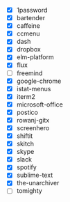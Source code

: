   - [x] 1password
  - [x] bartender
  - [x] caffeine
  - [x] ccmenu
  - [x] dash
  - [x] dropbox
  - [x] elm-platform
  - [x] flux
  - [ ] freemind
  - [x] google-chrome
  - [x] istat-menus
  - [x] iterm2
  - [x] microsoft-office
  - [x] postico
  - [x] rowanj-gitx
  - [x] screenhero
  - [x] shiftit
  - [x] skitch
  - [x] skype
  - [x] slack
  - [x] spotify
  - [x] sublime-text
  - [x] the-unarchiver
  - [ ] tomighty
